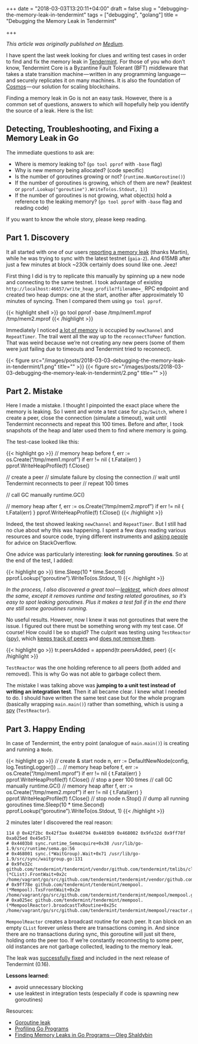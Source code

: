 +++
date = "2018-03-03T13:20:11+04:00"
draft = false
slug = "debugging-the-memory-leak-in-tendermint"
tags = ["debugging", "golang"]
title = "Debugging the Memory Leak in Tendermint"

+++

_This article was originally published on [Medium](https://blog.cosmos.network/debugging-the-memory-leak-in-tendermint-210186711420)._

I have spent the last week looking for clues and writing test cases in order to
find and fix the memory leak in
[Tendermint](https://github.com/tendermint/tendermint/). For those of you who
don’t know, Tendermint Core is a Byzantine Fault Tolerant (BFT) middleware that
takes a state transition machine — written in any programming language — and
securely replicates it on many machines. It is also the foundation of
[Cosmos](https://cosmos.network/) — our solution for scaling blockchains.

Finding a memory leak in Go is not an easy task. However, there is a common set
of questions, answers to which will hopefully help you identify the source of a
leak. Here is the list:

<!--more-->

## Detecting, Troubleshooting, and Fixing a Memory Leak in Go

The immediate questions to ask are:

- Where is memory leaking to? (`go tool pprof` with `-base` flag)
- Why is new memory being allocated? (code specific)
- Is the number of goroutines growing or not? (`runtime.NumGoroutine()`)
- If the number of goroutines is growing, which of them are new? (leaktest or
  `pprof.Lookup("goroutine").WriteTo(os.Stdout, 1)`)
- If the number of goroutines is not growing, what object(s) hold a reference
  to the leaking memory? (`go tool pprof` with `-base` flag and reading code)

If you want to know the whole story, please keep reading.

## Part 1. Discovery

It all started with one of our users [reporting a memory
leak](https://github.com/cosmos/gaia/issues/108) (thanks Martin), while he was
trying to sync with the latest testnet (`gaia-2`). And 615MB after just a few
minutes at block ~230k certainly does sound like one. Jeez!

First thing I did is try to replicate this manually by spinning up a new node
and connecting to the same testnet. I took advantage of existing
`http://localhost:46657/write_heap_profile?filename=_` RPC endpoint and created
two heap dumps: one at the start, another after approximately 10 minutes of
syncing. Then I compared them using `go tool pprof`.

{{< highlight shell >}}
go tool pprof -base /tmp/mem1.mprof /tmp/mem2.mprof
{{< /highlight >}}

Immediately I noticed [a lot of
memory](https://github.com/cosmos/gaia/issues/108#issuecomment-358742047) is
occupied by `newChannel` and `RepeatTimer`. The trail went all the way up to
the `reconnectToPeer` function. That was weird because we’re not creating any
new peers (some of them were just failing due to timeouts and Tendermint tried
to reconnect).

{{< figure src="/images/posts/2018-03-03-debugging-the-memory-leak-in-tendermint/1.png" title="" >}}
{{< figure src="/images/posts/2018-03-03-debugging-the-memory-leak-in-tendermint/2.png" title="" >}}

## Part 2. Mistake

Here I made a mistake. I thought I pinpointed the exact place where the memory
is leaking. So I went and wrote a test case for `p2p/Switch`, where I create a
peer, close the connection (simulate a timeout), wait until Tendermint
reconnects and repeat this 100 times. Before and after, I took snapshots of the
heap and later used them to find where memory is going.

The test-case looked like this:

{{< highlight go >}}
// memory heap before
f, err := os.Create(“/tmp/mem1.mprof”)
if err != nil {
  t.Fatal(err)
}
pprof.WriteHeapProfile(f)
f.Close()

// create a peer
// simulate failure by closing the connection
// wait until Tendermint reconnects to peer
// repeat 100 times

// call GC manually
runtime.GC()

// memory heap after
f, err := os.Create(“/tmp/mem2.mprof”)
if err != nil {
  t.Fatal(err)
}
pprof.WriteHeapProfile(f)
f.Close()
{{< /highlight >}}

Indeed, the test showed leaking `newChannel` and `RepeatTimer`. But I still had
no clue about why this was happening. I spent a few days reading various
resources and source code, trying different instruments and [asking
people](https://stackoverflow.com/questions/48499573/is-there-a-way-to-know-who-holds-a-reference-to-an-object-in-go)
for advice on StackOverflow.

One advice was particularly interesting: **look for running goroutines**. So at the
end of the test, I added:

{{< highlight go >}}
time.Sleep(10 * time.Second)
pprof.Lookup(“goroutine”).WriteTo(os.Stdout, 1)
{{< /highlight >}}

_In the process, I also discovered a great
tool — [leaktest](https://github.com/fortytw2/leaktest), which does almost the
same, except it removes runtime and testing related goroutines, so it’s easy to
spot leaking goroutines. Plus it makes a test fail if in the end there are
still some goroutines running._

No useful results. However, now I knew it was not goroutines that were the
issue. I figured out there must be something wrong with my test case. Of
course! How could I be so stupid? The culprit was testing using `TestReactor`
([spy](https://martinfowler.com/articles/mocksArentStubs.html)), which [keeps track of peers](https://github.com/tendermint/tendermint/blob/747b73cb95dab52ee1076ce83dcc92dca86ef93a/p2p/switch_test.go#L73) and [does not remove them](https://github.com/tendermint/tendermint/blob/747b73cb95dab52ee1076ce83dcc92dca86ef93a/p2p/switch_test.go#L67).

{{< highlight go >}}
tr.peersAdded = append(tr.peersAdded, peer)
{{< /highlight >}}

`TestReactor` was the one holding reference to all peers (both added and
removed). This is why Go was not able to garbage collect them.

The mistake I was talking above was **jumping to a unit test instead of writing
an integration test**. Then it all became clear. I knew what I needed to do. I
should have written the same test case but for the whole program (basically
wrapping `main.main()`) rather than something, which is using a [spy](https://martinfowler.com/articles/mocksArentStubs.html)
(`TestReactor`).

## Part 3. Happy Ending

In case of Tendermint, the entry point (analogue of `main.main()`) is creating
and running a `Node`.

{{< highlight go >}}
// create & start node
n, err := DefaultNewNode(config, log.TestingLogger())
...
// memory heap before
f, err := os.Create(“/tmp/mem1.mprof”)
if err != nil {
  t.Fatal(err)
}
pprof.WriteHeapProfile(f)
f.Close()
// stop a peer 100 times
// call GC manually
runtime.GC()
// memory heap after
f, err := os.Create(“/tmp/mem2.mprof”)
if err != nil {
  t.Fatal(err)
}
pprof.WriteHeapProfile(f)
f.Close()
// stop node
n.Stop()
// dump all running goroutines
time.Sleep(10 * time.Second)
pprof.Lookup(“goroutine”).WriteTo(os.Stdout, 1)
{{< /highlight >}}

2 minutes later I discovered the real reason:

```
114 @ 0x42f2bc 0x42f3ae 0x440794 0x4403b9 0x468002 0x9fe32d 0x9ff78f 0xa025ed 0x45e571
# 0x4403b8 sync.runtime_Semacquire+0x38 /usr/lib/go-1.9/src/runtime/sema.go:56
# 0x468001 sync.(*WaitGroup).Wait+0x71 /usr/lib/go-1.9/src/sync/waitgroup.go:131
# 0x9fe32c github.com/tendermint/tendermint/vendor/github.com/tendermint/tmlibs/clist.(*CList).FrontWait+0x2c /home/vagrant/go/src/github.com/tendermint/tendermint/vendor/github.com/tendermint/tmlibs/clist/clist.go:233
# 0x9ff78e github.com/tendermint/tendermint/mempool.(*Mempool).TxsFrontWait+0x2e /home/vagrant/go/src/github.com/tendermint/tendermint/mempool/mempool.go:184
# 0xa025ec github.com/tendermint/tendermint/mempool.(*MempoolReactor).broadcastTxRoutine+0x25c /home/vagrant/go/src/github.com/tendermint/tendermint/mempool/reactor.go:120
```

`MempoolReactor` creates a broadcast routine for each peer. It can block on an
empty `CList` forever unless there are transactions coming in. And since there
are no transactions during sync, this goroutine will just sit there, holding
onto the peer too. If we’re constantly reconnecting to some peer, old instances
are not garbage collected, leading to the memory leak.

The leak was [successfully
fixed](https://github.com/tendermint/tendermint/pull/1173) and included in the
next release of Tendermint (0.16).

**Lessons learned**:

- avoid unnecessary blocking
- use leaktest in integration tests (especially if code is spawning new goroutines)

Resources:

- [Goroutine leak](https://medium.com/golangspec/goroutine-leak-400063aef468)
- [Profiling Go Programs](https://blog.golang.org/profiling-go-programs)
- [Finding Memory Leaks in Go Programs — Oleg Shaldybin](https://www.youtube.com/watch?v=ydWFpcoYraU)

